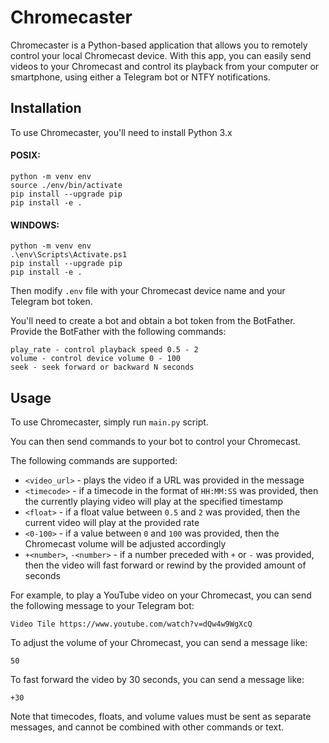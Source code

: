 # Chromecaster

Chromecaster is a Python-based application that allows you to remotely control your local Chromecast device. With this app, you can easily send videos to your Chromecast and control its playback from your computer or smartphone, using either a Telegram bot or NTFY notifications.

## Installation

To use Chromecaster, you'll need to install Python 3.x


#### POSIX:

	python -m venv env
	source ./env/bin/activate
	pip install --upgrade pip
	pip install -e .

#### WINDOWS:

	python -m venv env
	.\env\Scripts\Activate.ps1
	pip install --upgrade pip
	pip install -e .

Then modify `.env` file with your Chromecast device name and your Telegram bot token.

You'll need to create a bot and obtain a bot token from the BotFather.
Provide the BotFather with the following commands:
```
play_rate - control playback speed 0.5 - 2
volume - control device volume 0 - 100
seek - seek forward or backward N seconds
```

## Usage
To use Chromecaster, simply run `main.py` script.

You can then send commands to your bot to control your Chromecast.

The following commands are supported:

* `<video_url>` - plays the video if a URL was provided in the message
* `<timecode>` - if a timecode in the format of `HH:MM:SS` was provided, then the currently playing video will play at the specified timestamp
* `<float>` - if a float value between `0.5` and `2` was provided, then the current video will play at the provided rate
* `<0-100>` - if a value between `0` and `100` was provided, then the Chromecast volume will be adjusted accordingly
* `+<number>`, `-<number>` - if a number preceded with `+` or `-` was provided, then the video will fast forward or rewind by the provided amount of seconds

For example, to play a YouTube video on your Chromecast, you can send the following message to your Telegram bot:
```
Video Tile https://www.youtube.com/watch?v=dQw4w9WgXcQ
```

To adjust the volume of your Chromecast, you can send a message like:

```
50
```

To fast forward the video by 30 seconds, you can send a message like:

```
+30
```

Note that timecodes, floats, and volume values must be sent as separate messages, and cannot be combined with other commands or text.
